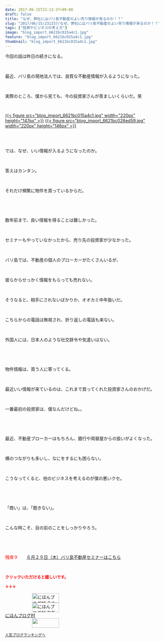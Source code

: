 ```yaml
---
date: 2017-06-15T23:13:37+09:00
draft: false
title: "なぜ、弊社にはバリ島不動産のよい売り情報が来るのか！？"
slug: "2017/06/15/231337/なぜ、弊社にはバリ島不動産のよい売り情報が来るのか！？"
tags: ["投資やビジネスの考え方"]
image: "blog_import_6621bc015a4c1.jpg"
feature: "blog_import_6621bc015a4c1.jpg"
thumbnail: "blog_import_6621bc015a4c1.jpg"
---
```

<p>今回の話は昨日の続きになる。</p><p> </p><p>最近、バリ島の現地法人では、良質な不動産情報が入るようになった。</p><p> </p><p>実際のところ、僕から見ても、今の投資家さんが羨ましいくらいだ。笑</p><p> </p><p><a href="blog_import_6621bc015a4c1.jpg">{{< figure src="blog_import_6621bc015a4c1.jpg" width="220px" height="147px" >}}</a> <a href="blog_import_6621bc026ed59.jpg">{{< figure src="blog_import_6621bc026ed59.jpg" width="220px" height="146px" >}}</a></p><p> </p><p><br/>では、なぜ、いい情報が入るようになったのか。</p><p> </p><p>答えはカンタン。</p><p> </p><p>それだけ頻繁に物件を買っているからだ。</p><p> </p><p> </p><p>数年前まで、良い情報を得ることは難しかった。</p><p> </p><p>セミナーもやっていなかったから、売り先の投資家が少なかった。</p><p> </p><p>バリ島では、不動産の個人のブローカーがたくさんいるが、</p><p> </p><p>彼らからせっかく情報をもらっても売れない。</p><p> </p><p>そうなると、相手にされないばかりか、オオカミ中年扱いだ。</p><p> </p><p>こちらからの電話は無視され、折り返しの電話も来ない。</p><p> </p><p>外国人には、日本人のような社交辞令や気遣いはない。</p><p> </p><p> </p><p>物件情報は、買う人に寄ってくる。</p><p> </p><p>最近いい情報が来ているのは、これまで買ってくれた投資家さんのおかげだ。</p><p> </p><p>一番最初の投資家は、僕なんだけどね。。</p><p> </p><p> </p><p>最近、不動産ブローカーはもちろん、銀行や両替屋からの扱いがよくなった。</p><p> </p><p>横のつながりも多いし、なにをするにも困らない。</p><p> </p><p>こうなってくると、他のビジネスを考えるのが僕の悪いクセ。</p><p> </p><p> </p><p>「商い」は、「飽きない」。</p><p> </p><p>こんな時こそ、目の前のことをしっかりやろう。</p><p> </p><p> </p><p><span style="color: rgb(255, 0, 0);">残席９</span>　　<a href="entry-12281115043.html" target="_blank">６月２９日（木）バリ島不動産セミナーはこちら</a></p><p> </p><p><font color="#ff0000" size="2"><strong>クリックいただけると嬉しいです。</strong></font></p><p><font color="#ff0000" size="2"><strong>↓↓↓</strong></font></p><p><a href="ranking.html?p_cid=01260127" id="&amp;blogmura_banner" target="_blank"><img alt="にほんブログ村 その他生活ブログ 不動産投資へ" border="0" height="31" src="data:image/svg+xml;charset=utf-8,%3Csvg%20xmlns%3D%22http%3A%2F%2Fwww.w3.org%2F2000%2Fsvg%22%20title%3D%22Placeholder%20for%20Images%22%20role%3D%22presentation%22%20viewBox%3D%220%200%2088%2031%22%20%2F%3E" width="88" data-src="//life.blogmura.com/hudousantoushi/img/hudousantoushi88_31.gif" style="aspect-ratio: auto 88 / 31;"/><noscript><img alt="にほんブログ村 その他生活ブログ 不動産投資へ" border="0" height="31" src="//life.blogmura.com/hudousantoushi/img/hudousantoushi88_31.gif" width="88"></noscript></a><br/><a href="ranking.html?p_cid=01260127" target="_blank"><img alt="にほんブログ村 海外生活ブログ バリ島情報へ" border="0" height="31" src="data:image/svg+xml;charset=utf-8,%3Csvg%20xmlns%3D%22http%3A%2F%2Fwww.w3.org%2F2000%2Fsvg%22%20title%3D%22Placeholder%20for%20Images%22%20role%3D%22presentation%22%20viewBox%3D%220%200%2088%2031%22%20%2F%3E" width="88" data-src="https://img-proxy.blog-video.jp/images?url=http%3A%2F%2Foverseas.blogmura.com%2Fbali%2Fimg%2Fbali88_31.gif" style="aspect-ratio: auto 88 / 31;"/><noscript><img alt="にほんブログ村 海外生活ブログ バリ島情報へ" border="0" height="31" src="https://img-proxy.blog-video.jp/images?url=http%3A%2F%2Foverseas.blogmura.com%2Fbali%2Fimg%2Fbali88_31.gif" width="88"></noscript></a><br/><a href="ranking.html?p_cid=01260127" target="_blank">にほんブログ村</a><br/><a href="link.php?1804582" title="人気ブログランキングへ"><img border="0" height="31" src="data:image/svg+xml;charset=utf-8,%3Csvg%20xmlns%3D%22http%3A%2F%2Fwww.w3.org%2F2000%2Fsvg%22%20title%3D%22Placeholder%20for%20Images%22%20role%3D%22presentation%22%20viewBox%3D%220%200%2088%2031%22%20%2F%3E" width="88" data-src="https://blog.with2.net/img/banner/banner_22.gif" style="aspect-ratio: auto 88 / 31;"/><noscript><img border="0" height="31" src="https://blog.with2.net/img/banner/banner_22.gif" width="88"></noscript></a></p><p><a href="link.php?1804582" style="font-size: 12px;">人気ブログランキングへ</a></p>

